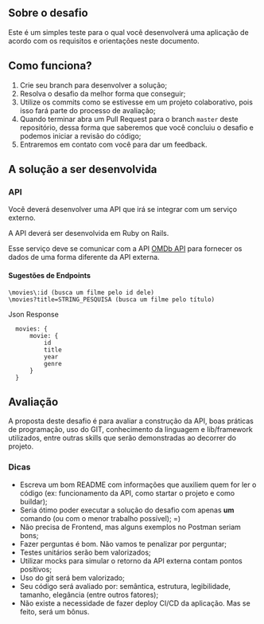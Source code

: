## Sobre o desafio

Este é um simples teste para o qual você desenvolverá uma aplicação de acordo com os requisitos e orientações neste documento.

## Como funciona?

1.  Crie seu branch para desenvolver a solução;
2.  Resolva o desafio da melhor forma que conseguir;
3.  Utilize os commits como se estivesse em um projeto colaborativo, pois isso fará parte do processo de avaliação;
4.  Quando terminar abra um Pull Request para o branch `master` deste repositório, dessa forma que saberemos que você concluiu o desafio e podemos iniciar a revisão do código;
5.  Entraremos em contato com você para dar um feedback.

## A solução a ser desenvolvida
  
### API
Você deverá desenvolver uma API que irá se integrar com um serviço externo.

A API deverá ser desenvolvida em Ruby on Rails.

Esse serviço deve se comunicar com a API [OMDb API](http://www.omdbapi.com/) para fornecer os dados de uma forma diferente da API externa.

#### Sugestões de Endpoints

```
\movies\:id (busca um filme pelo id dele)
\movies?title=STRING_PESQUISA (busca um filme pelo título)
```

Json Response
```
  movies: {
      movie: {
          id
          title
          year
          genre
      }
  }
```

## Avaliação
A proposta deste desafio é para avaliar a construção da API, boas práticas de programação, uso do GIT, conhecimento da linguagem e lib/framework utilizados, entre outras skills que serão demonstradas ao decorrer do projeto.

### Dicas

* Escreva um bom README com informações que auxiliem quem for ler o código (ex: funcionamento da API, como startar o projeto e como buildar);
* Seria ótimo poder executar a solução do desafio com apenas **um** comando (ou com o menor trabalho possível); =)
* Não precisa de Frontend, mas alguns exemplos no Postman seriam bons;
* Fazer perguntas é bom. Não vamos te penalizar por perguntar;
* Testes unitários serão bem valorizados;
* Utilizar mocks para simular o retorno da API externa contam pontos positivos;
* Uso do git será bem valorizado;
* Seu código será avaliado por: semântica, estrutura, legibilidade, tamanho, elegância (entre outros fatores);
* Não existe a necessidade de fazer deploy CI/CD da aplicação. Mas se feito, será um bônus.
